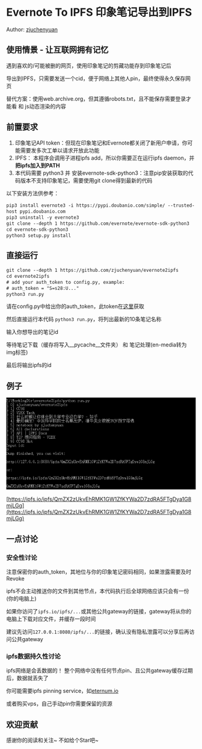 # Evernote To IPFS 印象笔记导出到IPFS

Author: [zjuchenyuan](https://py3.io)

## 使用情景 - 让互联网拥有记忆

遇到喜欢的/可能被删的网页，使用印象笔记的剪藏功能存到印象笔记后

导出到IPFS，只需要发送一个cid，便于网络上其他人pin，最终使得永久保存网页

替代方案：使用web.archive.org，但其遵循robots.txt，且不能保存需要登录才能看 和 js动态渲染的内容

## 前置要求
1. 印象笔记API token：但现在印象笔记和Evernote都关闭了新用户申请，你可能需要发多次工单以请求开放此功能
2. IPFS： 本程序会调用子进程ipfs add，所以你需要正在运行ipfs daemon，并**把ipfs加入到PATH**
3. 本代码需要 python3 并 安装evernote-sdk-python3：注意pip安装获取的代码版本不支持印象笔记，需要使用git clone得到最新的代码
 
以下安装方法供参考：

```
pip3 install evernote3 -i https://pypi.doubanio.com/simple/ --trusted-host pypi.doubanio.com
pip3 uninstall -y evernote3
git clone --depth 1 https://github.com/evernote/evernote-sdk-python3
cd evernote-sdk-python3
python3 setup.py install
```

## 直接运行

```
git clone --depth 1 https://github.com/zjuchenyuan/evernote2ipfs
cd evernote2ipfs
# add your auth_token to config.py, example: 
# auth_token = "S=s28:U..."
python3 run.py
```

请在config.py中给出你的auth_token，此token在[这里](https://app.yinxiang.com/api/DeveloperToken.action)获取

然后直接运行本代码 `python3 run.py`，将列出最新的10条笔记名称

输入你想导出的笔记id

等待笔记下载（缓存将写入__pycache__文件夹） 和 笔记处理(en-media转为img标签)

最后将输出ipfs的id

## 例子

![](screenshot.png)

[https://ipfs.io/ipfs/QmZX2zUkvEhRMK1GW1ZfKYWa2D7zdRA5FTgDya1G8mjLGg](https://ipfs.io/ipfs/QmZX2zUkvEhRMK1GW1ZfKYWa2D7zdRA5FTgDya1G8mjLGg)

## 一点讨论

### 安全性讨论

注意保密你的auth_token，其地位与你的印象笔记密码相同，如果泄露需要及时Revoke

ipfs不会主动推送你的文件到其他节点，本代码执行后全球网络应该只会有一份(你的电脑上)

如果你访问了`ipfs.io/ipfs/...`或其他公共gateway的链接，gateway将从你的电脑上下载对应文件，并缓存一段时间

建议先访问`127.0.0.1:8080/ipfs/...`的链接，确认没有隐私泄露可以分享后再访问公共gateway

### ipfs数据持久性讨论

ipfs网络是会丢数据的！ 整个网络中没有任何节点pin、且公共gateway缓存过期后，数据就丢失了

你可能需要ipfs pinning service，如[eternum.io](https://www.eternum.io/)

或者购买vps，自己手动pin你需要保留的资源

## 欢迎贡献

感谢你的阅读和关注~ 不如给个Star吧~
